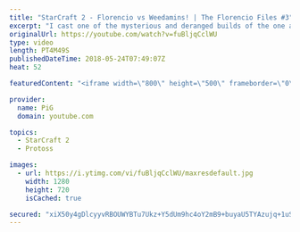 ```yaml
---
title: "StarCraft 2 - Florencio vs Weedamins! | The Florencio Files #3"
excerpt: "I cast one of the mysterious and deranged builds of the one and only Florencio, the dude that invented the proxy nexus recall rush -- Watch live at https://www.twitch.tv/x5_pig"
originalUrl: https://youtube.com/watch?v=fuBljqCclWU
type: video
length: PT4M49S
publishedDateTime: 2018-05-24T07:49:07Z
heat: 52

featuredContent: "<iframe width=\"800\" height=\"500\" frameborder=\"0\" src=\"https://www.youtube.com/embed/fuBljqCclWU\" allow=\"accelerometer; autoplay; encrypted-media; gyroscope; picture-in-picture\" allowfullscreen></iframe>"

provider:
  name: PiG
  domain: youtube.com

topics:
  - StarCraft 2
  - Protoss

images:
  - url: https://i.ytimg.com/vi/fuBljqCclWU/maxresdefault.jpg
    width: 1280
    height: 720
    isCached: true

secured: "xiX50y4gDlcyyvRBOUWYBTu7Ukz+Y5dUm9hc4oY2mB9+buyaU5TYAzujq+1uSvjHIX3gWaNsDpopBo8xcPnuctKqHqRFC0i0ZeWkNLKIb+bCeV65OH5/T13yw1oJrsGNq9jc+1t/NBaW6t4i09lnmkJLX2NuTL6ZwKAU/QHLD6dIrjJQxVeGtz2I6VltYZwn+tviAUoJ4AEMZS2hLQnJ5IY0G+j4lVPa+yJalajrBJgG08PV3gZXfwo55xsZQLgWgj/E9k8A/HxCfQgTYEvh6hx7IBNOxeDGVx14ZLF2PE2+9SgE5J9cdZYX/KPeOuNZwgpGt68yhbvX86l/FDOjjUvFwV3DmKHBr6qOPZCNIs8nn2rPsQf5irf5cLhcm85pC8D41Gf6N27xp7NsZ74j+gjusAyX4qsij86Hrnm7fMk=;fK1fHuDIgl75bLfs4khvdw=="
---
```


